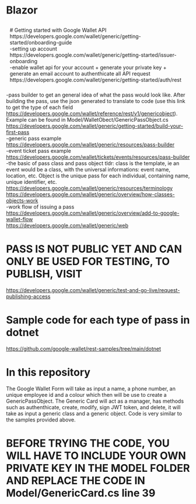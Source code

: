 # Blazor
<div style="padding: 10px;">
# Getting started with Google Wallet API
https://developers.google.com/wallet/generic/getting-started/onboarding-guide <br>
-setting up account <br>
https://developers.google.com/wallet/generic/getting-started/issuer-onboarding <br>
-enable wallet api for your account + generate your private key + generate an email account to authenthicate all API request <br>
https://developers.google.com/wallet/generic/getting-started/auth/rest
</div>

-pass builder to get an general idea of what the pass would look like. After building the pass, use the json generated to translate to code (use this link to get the 
type of each field https://developers.google.com/wallet/reference/rest/v1/genericobject). Example can be found in
Model/WalletObect/GenericPassObject.cs
https://developers.google.com/wallet/generic/getting-started/build-your-first-pass  <br>
-generic pass example  <br>
https://developers.google.com/wallet/generic/resources/pass-builder  <br>
-event ticket pass example  <br>
https://developers.google.com/wallet/tickets/events/resources/pass-builder  <br>
-the basic of pass class and pass object 
tldr: class is the template, ie an event would be a class, with the universal informations: event name, location, etc. Object is the unique pass for each individual,
containing name, unique identifier, etc.  <br>
https://developers.google.com/wallet/generic/resources/terminology  <br>
https://developers.google.com/wallet/generic/overview/how-classes-objects-work  <br>
-work flow of issuing a pass   <br>
https://developers.google.com/wallet/generic/overview/add-to-google-wallet-flow  <br>
https://developers.google.com/wallet/generic/web  <br>
# PASS IS NOT PUBLIC YET AND CAN ONLY BE USED FOR TESTING, TO PUBLISH, VISIT
https://developers.google.com/wallet/generic/test-and-go-live/request-publishing-access
# Sample code for each type of pass in dotnet
https://github.com/google-wallet/rest-samples/tree/main/dotnet

# In this repository
The Google Wallet Form will take as input a name, a phone number, an unique employee id and a colour which then will be use to create a GenericPassObject.
The Generic Card will act as a manager, has methods such as authenthicate, create, modify, sign JWT token, and delete, it will take as input a generic class and a generic object.
Code is very similar to the samples provided above.
# BEFORE TRYING THE CODE, YOU WILL HAVE TO INCLUDE YOUR OWN PRIVATE KEY IN THE MODEL FOLDER AND REPLACE THE CODE IN Model/GenericCard.cs line 39